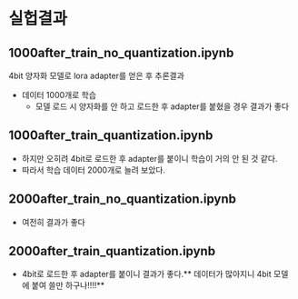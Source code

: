 # 실헙결과
## 1000after_train_no_quantization.ipynb 

4bit 양자화 모델로 lora adapter를 얻은 후 추론결과

- 데이터 1000개로 학습
  - 모델 로드 시 양자화를 안 하고 로드한 후 adapter를 붙혔을 경우 결과가 좋다
## 1000after_train_quantization.ipynb 
  - 하지만 오히려 4bit로 로드한 후 adapter를 붙이니 학습이 거의 안 된 것 같다.
  - 따라서 학습 데이터 2000개로 늘려 보았다.

## 2000after_train_no_quantization.ipynb 
- 여전히 결과가 좋다
## 2000after_train_quantization.ipynb 
  - 4bit로 로드한 후 adapter를 붙이니 결과가 좋다.** 데이터가 많아지니 4bit 모델에 붙여 쓸만 하구나!!!!**
